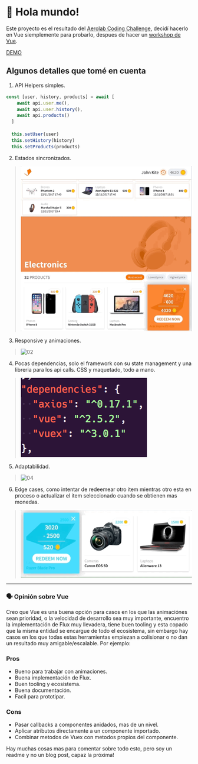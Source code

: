 # 👋 Hola mundo!

Este proyecto es el resultado del [Aerolab Coding Challenge](https://aerolab.co/coding-challenge), decidí hacerlo en Vue siemplemente para probarlo, despues de hacer un [workshop de Vue](https://github.com/ianaya89/workshop-vuejs).

[DEMO](https://dist-effukxtxim.now.sh)

## Algunos detalles que tomé en cuenta
1. API Helpers simples.
```js
const [user, history, products] = await [
    await api.user.me(),
    await api.user.history(),
    await api.products()
  ]

  this.setUser(user)
  this.setHistory(history)
  this.setProducts(products)
```

2. Estados sincronizados.
> ![01](./doc-files/sync.gif)

3. Responsive y animaciones.
> ![02](./doc-files/responsive.gif)

4. Pocas dependencias, solo el framework con su state management y una libreria para los api calls. CSS y maquetado, todo a mano.
> ![03](./doc-files/deps.png)

5. Adaptabilidad.
> ![04](./doc-files/adapt.gif)

6. Edge cases, como intentar de redeemear otro item mientras otro esta en proceso o actualizar el item seleccionado cuando se obtienen mas monedas.
> ![05](./doc-files/edge.gif)

___
### 🗣 Opinión sobre Vue
Creo que Vue es una buena opción para casos en los que las animaciónes sean prioridad, o la velocidad de desarrollo sea muy importante, encuentro la implementación de Flux muy llevadera, tiene buen tooling y esta copado que la misma entidad se encargue de todo el ecosistema, sin embargo hay casos en los que todas estas herramientas empiezan a colisionar o no dan un resultado muy amigable/escalable. Por ejemplo:

### Pros
* Bueno para trabajar con animaciones.
* Buena implementación de Flux.
* Buen tooling y ecosistema.
* Buena documentación.
* Facil para prototipar.

### Cons
* Pasar callbacks a componentes anidados, mas de un nivel.
* Aplicar atributos directamente a un componente importado.
* Combinar metodos de Vuex con metodos propios del componente.

Hay muchas cosas mas para comentar sobre todo esto, pero soy un readme y no un blog post, capaz la próxima!